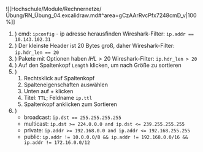 ![[Hochschule/Module/Rechnernetze/Übung/RN_Übung_04.excalidraw.md#^area=gCzAArRvcPfx7248cmD_v|100%]]

1. )
   cmd: `ipconfig` - ip adresse herausfinden
   Wireshark-Filter: `ip.addr == 10.143.102.31`
2. )
   Der kleinste Header ist 20 Bytes groß, daher
   Wireshark-Filter: `ip.hdr_len == 20`
3. )
   Pakete mit Optionen haben $IHL > 20$
   Wireshark-Filter: `ip.hdr_len > 20`
4. )
   Auf den Spaltenkopf `Length` klicken, um nach Größe zu sortieren
5. )
    1. Rechtsklick auf Spaltenkopf
    2. Spalteneigenschaften auswählen
    3. Unten auf + klicken
    4. Titel: `TTL`; Feldname `ip.ttl`
    5. Spaltenkopf anklicken zum Sortieren
6. )
    - broadcast: `ip.dst == 255.255.255.255`
    - multicast: `ip.dst >= 224.0.0.0 and ip.dst <= 239.255.255.255`
    - private: `ip.addr >= 192.168.0.0 and ip.addr <= 192.168.255.255`
    - public: `ip.addr != 10.0.0.0/8 && ip.addr != 192.168.0.0/16 && ip.addr != 172.16.0.0/12`
